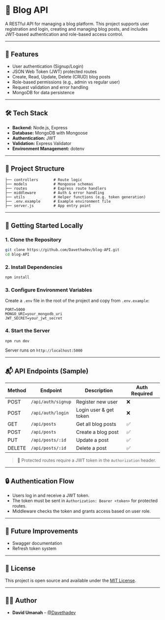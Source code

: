 # 📝 Blog API

A RESTful API for managing a blog platform. This project supports user registration and login, creating and managing blog posts, and includes JWT-based authentication and role-based access control.

---

## 🚀 Features

- User authentication (Signup/Login)
- JSON Web Token (JWT) protected routes
- Create, Read, Update, Delete (CRUD) blog posts
- Role-based permissions (e.g., admin vs regular user)
- Request validation and error handling
- MongoDB for data persistence

---

## 🛠️ Tech Stack

- **Backend:** Node.js, Express
- **Database:** MongoDB with Mongoose
- **Authentication:** JWT
- **Validation:** Express Validator
- **Environment Management:** dotenv

---

## 📁 Project Structure

```
├── controllers       # Route logic
├── models            # Mongoose schemas
├── routes            # Express route handlers
├── middleware        # Auth & error handling
├── utils             # Helper functions (e.g. token generation)
├── .env.example      # Example environment file
├── server.js         # App entry point
```

---

## 🧪 Getting Started Locally

### 1. Clone the Repository

```bash
git clone https://github.com/Davethadev/blog-API.git
cd blog-API
```

### 2. Install Dependencies

```bash
npm install
```

### 3. Configure Environment Variables

Create a `.env` file in the root of the project and copy from `.env.example`:

```
PORT=5000
MONGO_URI=your_mongodb_uri
JWT_SECRET=your_jwt_secret
```

### 4. Start the Server

```bash
npm run dev
```

Server runs on `http://localhost:5000`

---

## 📬 API Endpoints (Sample)

| Method | Endpoint             | Description            | Auth Required |
|--------|----------------------|------------------------|----------------|
| POST   | `/api/auth/signup`   | Register new user      | ❌              |
| POST   | `/api/auth/login`    | Login user & get token | ❌              |
| GET    | `/api/posts`         | Get all blog posts     | ✅              |
| POST   | `/api/posts`         | Create a blog post     | ✅              |
| PUT    | `/api/posts/:id`     | Update a post          | ✅              |
| DELETE | `/api/posts/:id`     | Delete a post          | ✅              |

> 🔐 Protected routes require a JWT token in the `Authorization` header.

---

## 🔒 Authentication Flow

- Users log in and receive a JWT token.
- The token must be sent in `Authorization: Bearer <token>` for protected routes.
- Middleware checks the token and grants access based on user role.

---

## 🧹 Future Improvements

- Swagger documentation
- Refresh token system

---

## 📄 License

This project is open source and available under the [MIT License](LICENSE).

---

## 🙋‍♂️ Author

- **David Umanah** – [@Davethadev](https://github.com/Davethadev)
